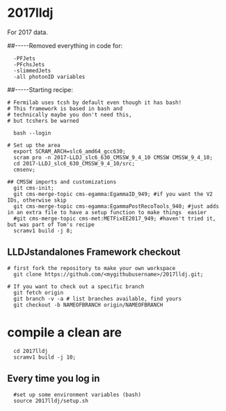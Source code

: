 # 2017lldj
  For 2017 data.

##-----Removed everything in code for:
```  
  -PFJets
  -PFchsJets
  -slimmedJets
  -all photonID variables
```
##-----Starting recipe:
```
# Fermilab uses tcsh by default even though it has bash!
# This framework is based in bash and
# technically maybe you don't need this,
# but tcshers be warned

  bash --login

# Set up the area
  export SCRAM_ARCH=slc6_amd64_gcc630;
  scram pro -n 2017-LLDJ_slc6_630_CMSSW_9_4_10 CMSSW CMSSW_9_4_10;
  cd 2017-LLDJ_slc6_630_CMSSW_9_4_10/src;
  cmsenv;
  
## CMSSW imports and customizations
  git cms-init;
  git cms-merge-topic cms-egamma:EgammaID_949; #if you want the V2 IDs, otherwise skip  
  git cms-merge-topic cms-egamma:EgammaPostRecoTools_940; #just adds in an extra file to have a setup function to make things  easier
  #git cms-merge-topic cms-met:METFixEE2017_949; #haven't tried it, but was part of Tom's recipe  
  scramv1 build -j 8;
 ```
## LLDJstandalones Framework checkout
```
# first fork the repository to make your own workspace
  git clone https://github.com/<mygithubusername>/2017lldj.git;

# If you want to check out a specific branch
  git fetch origin
  git branch -v -a # list branches available, find yours
  git checkout -b NAMEOFBRANCH origin/NAMEOFBRANCH
```
# compile a clean are
```
  cd 2017lldj
  scramv1 build -j 10;
```
## Every time you log in
```
  #set up some environment variables (bash)
  source 2017lldj/setup.sh
```
